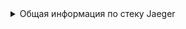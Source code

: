 <details>
<summary>Общая информация по стеку Jaeger</summary>


Jaeger - это система распределенного трассирования, которая используется для отслеживания и анализа транзакций в микросервисной архитектуре. Она состоит из нескольких компонентов, которые работают вместе для сбора, хранения и визуализации данных о трассировке:

1. Jaeger-agent:
   - Jaeger-agent - это демон, который работает на каждом узле, где запущены сервисы, которые нужно отслеживать.
   - Его основная задача - принимать данные о трассировке от клиентских библиотек (Jaeger client libraries) и отправлять их в Jaeger-collector.
   - Jaeger-agent работает как прокси между клиентскими библиотеками и Jaeger-collector, обеспечивая более эффективную передачу данных.
   - Он поддерживает различные протоколы для приема данных, такие как UDP, HTTP и gRPC.
   - Jaeger-agent также может выполнять некоторую предварительную обработку данных, такую как агрегирование или фильтрация, перед отправкой в Jaeger-collector.

2. Jaeger-collector:
   - Jaeger-collector - это компонент, который отвечает за получение данных о трассировке от Jaeger-agent и других источников, таких как клиентские библиотеки.
   - Он обрабатывает и хранит данные о трассировке в базе данных или другом хранилище.
   - Jaeger-collector также может выполнять дополнительную обработку данных, такую как нормализация, индексирование и агрегирование.
   - Этот компонент обеспечивает масштабируемость системы трассировки, так как может обрабатывать большие объемы данных.

3. Jaeger-query:
   - Jaeger-query - это компонент, который отвечает за предоставление пользовательского интерфейса для просмотра и анализа данных о трассировке.
   - Он предоставляет API для поиска, фильтрации и визуализации трассировок, а также для получения различных отчетов и аналитики.
   - Jaeger-query взаимодействует с Jaeger-collector для получения данных о трассировке и предоставляет их пользователям в удобном формате.
   - Этот компонент обеспечивает возможность анализа и диагностики проблем в распределенных системах.

Таким образом, Jaeger-agent, Jaeger-collector и Jaeger-query работают вместе, образуя систему распределенного трассирования Jaeger. Jaeger-agent собирает данные о трассировке от клиентских библиотек, Jaeger-collector обрабатывает и хранит эти данные, а Jaeger-query предоставляет пользовательский интерфейс для их просмотра и анализа.
</details>
